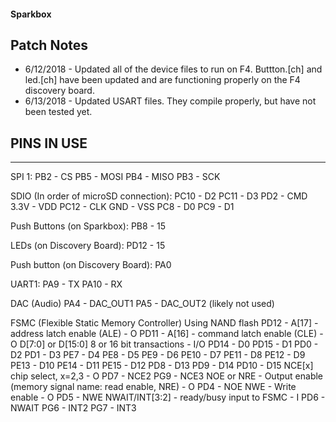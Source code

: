#### Sparkbox

## Patch Notes
* 6/12/2018 - Updated all of the device files to run on F4. Buttton.[ch] and led.[ch] have been updated and are functioning properly on the F4 discovery board.
* 6/13/2018 - Updated USART files. They compile properly, but have not been tested yet.

## PINS IN USE
-----------
SPI 1: 
PB2 - CS
PB5 - MOSI
PB4 - MISO
PB3 - SCK

SDIO (In order of microSD connection):
PC10 - D2
PC11 - D3
PD2  - CMD
3.3V - VDD
PC12 - CLK
GND  - VSS
PC8  - D0
PC9  - D1

Push Buttons (on Sparkbox):
PB8 - 15

LEDs (on Discovery Board):
PD12 - 15

Push button (on Discovery Board):
PA0

UART1:
PA9 - TX
PA10 - RX

DAC (Audio)
PA4 - DAC_OUT1
PA5 - DAC_OUT2 (likely not used)

FSMC (Flexible Static Memory Controller)
Using NAND flash
	PD12 - A[17] - address latch enable (ALE) - O
	PD11 - A[16] - command latch enable (CLE) - O
D[7:0] or D[15:0] 8 or 16 bit transactions - I/O
	PD14 - D0
	PD15 - D1
	PD0  - D2
	PD1  - D3
	PE7  - D4
	PE8  - D5
	PE9  - D6
	PE10 - D7
	PE11 - D8
	PE12 - D9
	PE13 - D10
	PE14 - D11
	PE15 - D12
	PD8  - D13
	PD9  - D14
	PD10 - D15
NCE[x] chip select, x=2,3 - O
	PD7 - NCE2
	PG9 - NCE3
NOE or NRE - Output enable (memory signal name: read enable, NRE) - O
	PD4 - NOE
NWE - Write enable - O
	PD5 - NWE
NWAIT/INT[3:2] - ready/busy input to FSMC - I
	PD6 - NWAIT
	PG6 - INT2
	PG7 - INT3

